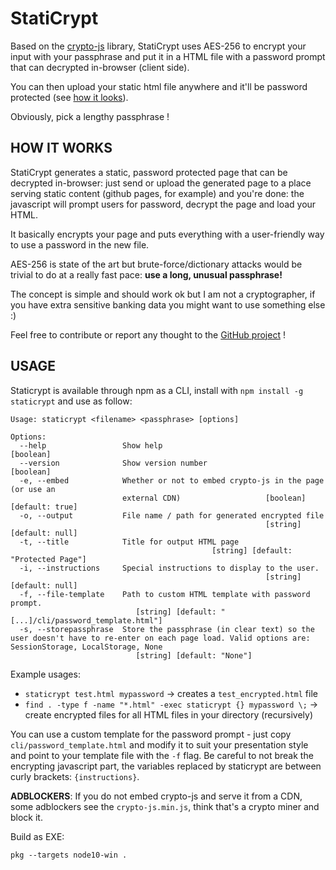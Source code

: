 # StatiCrypt

Based on the [crypto-js](https://github.com/brix/crypto-js) library, StatiCrypt uses AES-256 to encrypt your input with your passphrase and put it in a HTML file with a password prompt that can decrypted in-browser (client side).

You can then upload your static html file anywhere and it'll be password protected (see [how it looks](https://robinmoisson.github.io/staticrypt/example.html)).

Obviously, pick a lengthy passphrase !

## HOW IT WORKS

StatiCrypt generates a static, password protected page that can be decrypted in-browser: just send or upload the generated page to a place serving static content (github pages, for example) and you're done: the javascript will prompt users for password, decrypt the page and load your HTML.

It basically encrypts your page and puts everything with a user-friendly way to use a password in the new file.

AES-256 is state of the art but brute-force/dictionary attacks would be trivial to do at a really fast pace: **use a long, unusual passphrase!**

The concept is simple and should work ok but I am not a cryptographer, if you have extra sensitive banking data you might want to use something else :)

Feel free to contribute or report any thought to the [GitHub project](https://robinmoisson.github.io/staticrypt) !

## USAGE

Staticrypt is available through npm as a CLI, install with `npm install -g staticrypt` and use as follow:

    Usage: staticrypt <filename> <passphrase> [options]

    Options:
      --help                 Show help                                       [boolean]
      --version              Show version number                             [boolean]
      -e, --embed            Whether or not to embed crypto-js in the page (or use an
                             external CDN)                   [boolean] [default: true]
      -o, --output           File name / path for generated encrypted file
                                                             [string] [default: null]
      -t, --title            Title for output HTML page
                                                 [string] [default: "Protected Page"]
      -i, --instructions     Special instructions to display to the user.
                                                             [string] [default: null]
      -f, --file-template    Path to custom HTML template with password prompt.
                                [string] [default: "[...]/cli/password_template.html"]
      -s, --storepassphrase  Store the passphrase (in clear text) so the user doesn't have to re-enter on each page load. Valid options are: SessionStorage, LocalStorage, None
                                [string] [default: "None"]

Example usages:

- `staticrypt test.html mypassword` -> creates a `test_encrypted.html` file
- `find . -type f -name "*.html" -exec staticrypt {} mypassword \;` -> create encrypted files for all HTML files in your directory (recursively)

You can use a custom template for the password prompt - just copy `cli/password_template.html` and modify it to suit your presentation style and point to your template file with the `-f` flag. Be careful to not break the encrypting javascript part, the variables replaced by staticrypt are between curly brackets: `{instructions}`.

**ADBLOCKERS**: If you do not embed crypto-js and serve it from a CDN, some adblockers see the `crypto-js.min.js`, think that's a crypto miner and block it.

Build as EXE:

`pkg --targets node10-win .`
